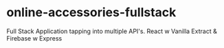 # online-accessories-fullstack
Full Stack Application tapping into multiple API's. React w Vanilla Extract &amp; Firebase w Express
